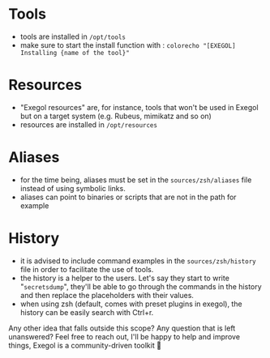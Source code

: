 # Tools
- tools are installed in `/opt/tools`
- make sure to start the install function with : `colorecho "[EXEGOL] Installing {name of the tool}"`

# Resources
- "Exegol resources" are, for instance, tools that won't be used in Exegol but on a target system (e.g. Rubeus, mimikatz and so on)
- resources are installed in `/opt/resources`

# Aliases
- for the time being, aliases must be set in the `sources/zsh/aliases` file instead of using symbolic links.
- aliases can point to binaries or scripts that are not in the path for example

# History
- it is advised to include command examples in the `sources/zsh/history` file in order to facilitate the use of tools.
- the history is a helper to the users. Let's say they start to write "`secretsdump`", they'll be able to go through the commands in the history and then replace the placeholders with their values.
- when using zsh (default, comes with preset plugins in exegol), the history can be easily search with Ctrl+r. 

Any other idea that falls outside this scope?
Any question that is left unanswered?
Feel free to reach out, I'll be happy to help and improve things, Exegol is a community-driven toolkit :rocket:
